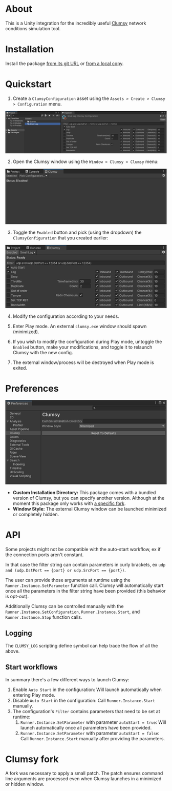 # About
This is a Unity integration for the incredibly useful [Clumsy](https://github.com/jagt/clumsy) network conditions simulation tool.

# Installation
Install the package [from its git URL](https://docs.unity3d.com/Manual/upm-ui-giturl.html) or [from a local copy](https://docs.unity3d.com/Manual/upm-ui-local.html).

# Quickstart
1. Create a `ClumsyConfiguration` asset using the `Assets > Create > Clumsy > Configuration` menu.

![](docs~/create_asset.png)

2. Open the Clumsy window using the `Window > Clumsy > Clumsy` menu:

![](docs~/open_window.png)

3. Toggle the `Enabled` button and pick (using the dropdown) the `ClumsyConfiguration` that you created earlier:

![](docs~/window_ready.png)

4. Modify the configuration according to your needs.

5. Enter Play mode. An external `clumsy.exe` window should spawn (minimized).
6. If you wish to modify the configuration during Play mode, untoggle the `Enabled` button, make your modifications, and toggle it to relaunch Clumsy with the new config.
7. The external window/process will be destroyed when Play mode is exited.

# Preferences
![](docs~/preferences.png)

* **Custom Installation Directory:** This package comes with a bundled version of Clumsy, but you can specify another version. Although at the moment this package only works with [a specific fork](https://github.com/Ohmnivore/clumsy).
* **Window Style:** The external Clumsy window can be launched minimized or completely hidden.

# API
Some projects might not be compatible with the auto-start workflow, ex if the connection ports aren't constant.

In that case the filter string can contain parameters in curly brackets, ex `udp and (udp.DstPort == {port} or udp.SrcPort == {port})`.

The user can provide those arguments at runtime using the `Runner.Instance.SetParameter` function call. Clumsy will automatically start once all the parameters in the filter string have been provided (this behavior is opt-out).

Additionally Clumsy can be controlled manually with the `Runner.Instance.SetConfiguration`, `Runner.Instance.Start`, and `Runner.Instance.Stop` function calls.

## Logging
The `CLUMSY_LOG` scripting define symbol can help trace the flow of all the above.

## Start workflows
In summary there's a few different ways to launch Clumsy:

1. Enable `Auto Start` in the configuration: Will launch automatically when entering Play mode.
2. Disable `Auto Start` in the configuration: Call `Runner.Instance.Start` manually.
3. The configuration's `Filter` contains parameters that need to be set at runtime:
   1. `Runner.Instance.SetParameter` with parameter `autoStart = true`: Will launch automatically once all parameters have been provided.
   2. `Runner.Instance.SetParameter` with parameter `autoStart = false`: Call `Runner.Instance.Start` manually after providing the parameters.

# Clumsy fork
A fork was necessary to apply a small patch. The patch ensures command line arguments are processed even when Clumsy launches in a minimized or hidden window.
